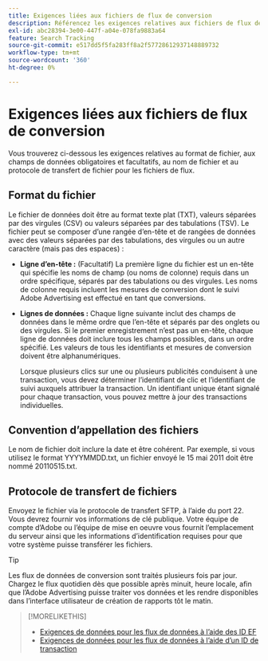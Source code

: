 ```yaml
---
title: Exigences liées aux fichiers de flux de conversion
description: Référencez les exigences relatives aux fichiers de flux de conversion.
exl-id: abc28394-3e00-447f-a04e-078fa9883a64
feature: Search Tracking
source-git-commit: e517dd5f5fa283ff8a2f57728612937148889732
workflow-type: tm+mt
source-wordcount: '360'
ht-degree: 0%

---
```


# Exigences liées aux fichiers de flux de conversion

Vous trouverez ci-dessous les exigences relatives au format de fichier, aux champs de données obligatoires et facultatifs, au nom de fichier et au protocole de transfert de fichier pour les fichiers de flux.

## Format du fichier

Le fichier de données doit être au format texte plat (TXT), valeurs séparées par des virgules (CSV) ou valeurs séparées par des tabulations (TSV). Le fichier peut se composer d’une rangée d’en-tête et de rangées de données avec des valeurs séparées par des tabulations, des virgules ou un autre caractère (mais pas des espaces) :

* **Ligne d’en-tête :** (Facultatif) La première ligne du fichier est un en-tête qui spécifie les noms de champ (ou noms de colonne) requis dans un ordre spécifique, séparés par des tabulations ou des virgules. Les noms de colonne requis incluent les mesures de conversion dont le suivi Adobe Advertising est effectué en tant que conversions.

* **Lignes de données :** Chaque ligne suivante inclut des champs de données dans le même ordre que l’en-tête et séparés par des onglets ou des virgules. Si le premier enregistrement n’est pas un en-tête, chaque ligne de données doit inclure tous les champs possibles, dans un ordre spécifié. Les valeurs de tous les identifiants et mesures de conversion doivent être alphanumériques.

  Lorsque plusieurs clics sur une ou plusieurs publicités conduisent à une transaction, vous devez déterminer l’identifiant de clic et l’identifiant de suivi auxquels attribuer la transaction. Un identifiant unique étant signalé pour chaque transaction, vous pouvez mettre à jour des transactions individuelles.

## Convention d’appellation des fichiers

Le nom de fichier doit inclure la date et être cohérent. Par exemple, si vous utilisez le format YYYYMMDD.txt, un fichier envoyé le 15 mai 2011 doit être nommé 20110515.txt.

## Protocole de transfert de fichiers

Envoyez le fichier via le protocole de transfert SFTP, à l’aide du port 22. Vous devrez fournir vos informations de clé publique.  Votre équipe de compte d’Adobe ou l’équipe de mise en oeuvre vous fournit l’emplacement du serveur ainsi que les informations d’identification requises pour que votre système puisse transférer les fichiers.

>[!TIP]
>
>Les flux de données de conversion sont traités plusieurs fois par jour. Chargez le flux quotidien dès que possible après minuit, heure locale, afin que l’Adobe Advertising puisse traiter vos données et les rendre disponibles dans l’interface utilisateur de création de rapports tôt le matin.

>[!MORELIKETHIS]
>
>* [Exigences de données pour les flux de données à l’aide des ID EF](/help/search-social-commerce/tracking/feed-ef-id-data-requirements.md)
>* [ Exigences de données pour les flux de données à l’aide d’un ID de transaction ](/help/search-social-commerce/tracking/feed-transaction-id-data-requirements.md)
